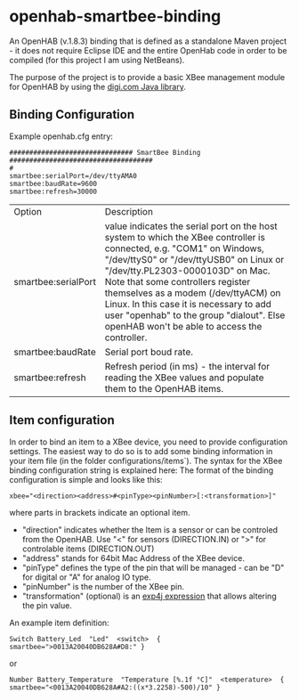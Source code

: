 # openhab-smartbee-binding

An OpenHAB (v.1.8.3) binding that is defined as a standalone Maven project - it does not require Eclipse IDE and the entire OpenHab code in order to be compiled (for this project I am using NetBeans).

The purpose of the project is to provide a basic XBee management module for OpenHAB by using the [digi.com Java library](http://docs.digi.com/display/XBJLIB/XBee+Java+Library).

## Binding Configuration

Example openhab.cfg entry:

    ############################### SmartBee Binding ####################################
    #
    smartbee:serialPort=/dev/ttyAMA0
    smartbee:baudRate=9600
    smartbee:refresh=30000
    
    
<table>
<tr><td>Option</td><td>Description</td></tr>
<tr><td>smartbee:serialPort</td><td>value indicates the serial port on the host system to which the XBee controller is connected, e.g. "COM1" on Windows, "/dev/ttyS0" or "/dev/ttyUSB0" on Linux or "/dev/tty.PL2303-0000103D" on Mac.<br>
Note that some controllers register themselves as a modem (/dev/ttyACM) on Linux. In this case it is necessary to add user "openhab" to the group "dialout". Else openHAB won't be able to access the controller.
</td></tr>
<tr><td>smartbee:baudRate</td><td>Serial port boud rate.</td></tr>
<tr><td>smartbee:refresh</td><td>Refresh period (in ms) - the interval for reading the XBee values and populate them to the OpenHAB items.</td></tr>
</table> 


## Item configuration

In order to bind an item to a XBee device, you need to provide configuration settings. The easiest way to do so is to add some binding information in your item file (in the folder configurations/items`). The syntax for the XBee binding configuration string is explained here:
The format of the binding configuration is simple and looks like this:

    xbee="<direction><address>#<pinType><pinNumber>[:<transformation>]"

where parts in brackets indicate an optional item.

 - "direction" indicates whether the Item is a sensor or can be controled from the OpenHAB. Use "<" for sensors (DIRECTION.IN) or ">" for controlable items (DIRECTION.OUT)
 - "address" stands for 64bit Mac Address of the XBee device.
 - "pinType" defines the type of the pin that will be managed - can be "D" for digital or "A" for analog IO type.
 - "pinNumber" is the number of the XBee pin.
 - "transformation" (optional) is an [exp4j expression](http://www.objecthunter.net/exp4j/) that allows altering the pin value.
 
An example item definition:

    Switch Battery_Led  "Led"  <switch>  { smartbee=">0013A20040DB628A#D8:" }
    
or
    
    Number Battery_Temperature  "Temperature [%.1f °C]"  <temperature>  { smartbee="<0013A20040DB628A#A2:((x*3.2258)-500)/10" }
    

